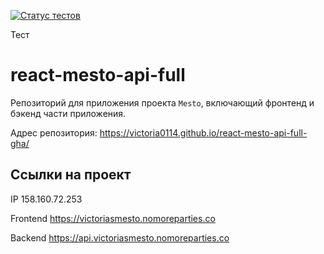 [![Статус тестов](../../actions/workflows/tests.yml/badge.svg)](../../actions/workflows/tests.yml)

Тест
# react-mesto-api-full
Репозиторий для приложения проекта `Mesto`, включающий фронтенд и бэкенд части приложения.
  
Адрес репозитория: https://victoria0114.github.io/react-mesto-api-full-gha/
## Ссылки на проект

IP 158.160.72.253

Frontend https://victoriasmesto.nomoreparties.co

Backend https://api.victoriasmesto.nomoreparties.co
